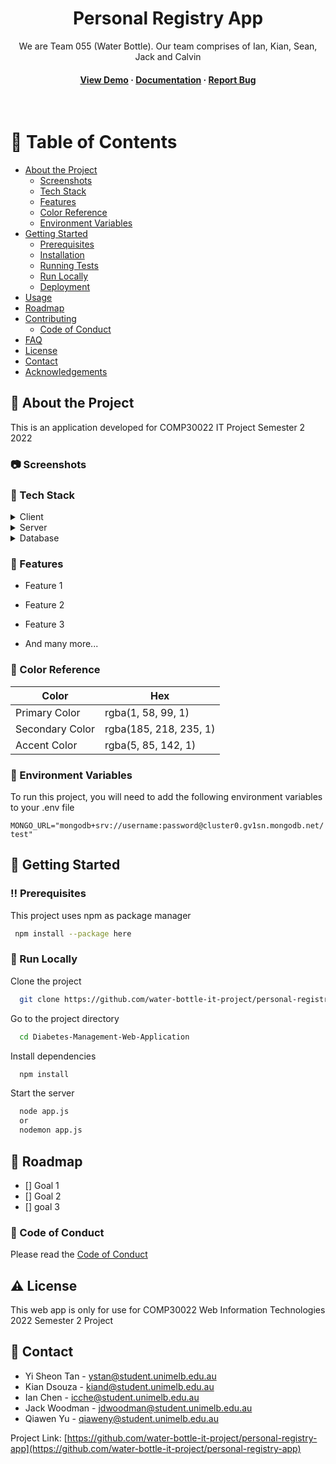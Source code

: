 <div align="center">

  <!-- <img src="public/images/logo-full.png" alt="logo" width="500" height="auto" /> -->
  <h1>Personal Registry App</h1>
  
  <p>
   We are Team 055 (Water Bottle). Our team comprises of Ian, Kian, Sean, Jack and Calvin
  </p>
   
<h4>
    <a href="https://github.com/water-bottle-it-project/personal-registry-app">View Demo</a>
  <span> · </span>
    <a href="https://github.com/water-bottle-it-project/personal-registry-app">Documentation</a>
  <span> · </span>
    <a href="https://github.com/water-bottle-it-project/personal-registry-app">Report Bug</a>
  </h4>
</div>

<br />

<!-- Table of Contents -->
# :notebook_with_decorative_cover: Table of Contents

- [About the Project](#star2-about-the-project)
  * [Screenshots](#camera-screenshots)
  * [Tech Stack](#space_invader-tech-stack)
  * [Features](#dart-features)
  * [Color Reference](#art-color-reference)
  * [Environment Variables](#key-environment-variables)
- [Getting Started](#toolbox-getting-started)
  * [Prerequisites](#bangbang-prerequisites)
  * [Installation](#gear-installation)
  * [Running Tests](#test_tube-running-tests)
  * [Run Locally](#running-run-locally)
  * [Deployment](#triangular_flag_on_post-deployment)
- [Usage](#eyes-usage)
- [Roadmap](#compass-roadmap)
- [Contributing](#wave-contributing)
  * [Code of Conduct](#scroll-code-of-conduct)
- [FAQ](#grey_question-faq)
- [License](#warning-license)
- [Contact](#handshake-contact)
- [Acknowledgements](#gem-acknowledgements)

  

<!-- About the Project -->
## :star2: About the Project

This is an application developed for COMP30022 IT Project Semester 2 2022


<!-- Screenshots -->
### :camera: Screenshots

<!-- <div align="center"> 
  <img src="public/images/readme/screenshot-homepage-1.jpg" alt="home-page" />
</div> -->


<!-- TechStack -->
### :space_invader: Tech Stack

<details>
  <summary>Client</summary>
  <ul>
    <li><a href="https://nodejs.org/en/">Node.js</a></li>
  </ul>
</details>

<details>
  <summary>Server</summary>
  <ul>
    <li><a href="https://expressjs.com/">Express.js</a></li>
  </ul>
</details>

<details>
<summary>Database</summary>
  <ul>
    <li><a href="https://www.mongodb.com/">MongoDB</a></li>
  </ul>
</details>


<!-- Features -->
### :dart: Features

- Feature 1

- Feature 2

- Feature 3

- And many more...

<!-- Color Reference -->
### :art: Color Reference

| Color             | Hex                                                                |
| ----------------- | ------------------------------------------------------------------ |
| Primary Color | rgba(1, 58, 99, 1) |
| Secondary Color | rgba(185, 218, 235, 1) |
| Accent Color | rgba(5, 85, 142, 1) |


<!-- Env Variables -->
### :key: Environment Variables

To run this project, you will need to add the following environment variables to your .env file

`MONGO_URL="mongodb+srv://username:password@cluster0.gv1sn.mongodb.net/test"`

<!-- Getting Started -->
## 	:toolbox: Getting Started

<!-- Prerequisites -->
### :bangbang: Prerequisites

This project uses npm as package manager

```bash
 npm install --package here
```

<!-- Run Locally -->
### :running: Run Locally

Clone the project

```bash
  git clone https://github.com/water-bottle-it-project/personal-registry-app
```

Go to the project directory

```bash
  cd Diabetes-Management-Web-Application
```

Install dependencies

```bash
  npm install
```

Start the server

```bash
  node app.js
  or
  nodemon app.js
```


<!-- Roadmap -->
## :compass: Roadmap

* [] Goal 1
* [] Goal 2
* [] goal 3

<!-- Code of Conduct -->
### :scroll: Code of Conduct

Please read the [Code of Conduct](https://github.com/water-bottle-it-project/personal-registry-app)

<!-- License -->
## :warning: License

This web app is only for use for COMP30022 Web Information Technologies 2022 Semester 2 Project


<!-- Contact -->
## :handshake: Contact

- Yi Sheon Tan - ystan@student.unimelb.edu.au
- Kian Dsouza - kiand@student.unimelb.edu.au
- Ian Chen - icche@student.unimelb.edu.au
- Jack Woodman - jdwoodman@student.unimelb.edu.au
- Qiawen Yu - qiaweny@student.unimelb.edu.au

Project Link: [https://github.com/water-bottle-it-project/personal-registry-app](https://github.com/water-bottle-it-project/personal-registry-app)


